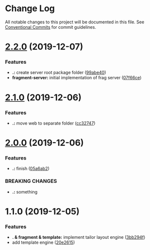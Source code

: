 # Change Log

All notable changes to this project will be documented in this file.
See [Conventional Commits](https://conventionalcommits.org) for commit guidelines.

# [2.2.0](https://github.com/KevinMind/lerna-monorepo-starter/compare/template@2.1.0...template@2.2.0) (2019-12-07)


### Features

* **.:** create server root package folder ([99abe40](https://github.com/KevinMind/lerna-monorepo-starter/commit/99abe40bf69600925927fda896ed38c7c1d0df94))
* **fragment-server:** initial implementation of frag server ([07f66ce](https://github.com/KevinMind/lerna-monorepo-starter/commit/07f66ce624febeb5a4d41474ef3cd1cd18b8918a))





# [2.1.0](https://github.com/KevinMind/lerna-monorepo-starter/compare/template@2.0.0...template@2.1.0) (2019-12-06)


### Features

* **.:** move web to separate folder ([cc32747](https://github.com/KevinMind/lerna-monorepo-starter/commit/cc32747097dcb86b97c7bbfda099918d87c12d9b))





# [2.0.0](https://github.com/KevinMind/lerna-monorepo-starter/compare/template@1.1.0...template@2.0.0) (2019-12-06)


### Features

* **.:** finish ([05a6ab2](https://github.com/KevinMind/lerna-monorepo-starter/commit/05a6ab279c28b301cee27c908b0b521ee7edeb5a))


### BREAKING CHANGES

* **.:** something





# 1.1.0 (2019-12-05)


### Features

* **. & fragment & template:** implement tailor layout engine ([3bb294f](https://github.com/KevinMind/lerna-monorepo-starter/commit/3bb294fad49b25790735384f271c7ca2e261b16d))
* add template engine ([20e2615](https://github.com/KevinMind/lerna-monorepo-starter/commit/20e26155c75226cae2551843ae8cb1a1c04bd08a))

